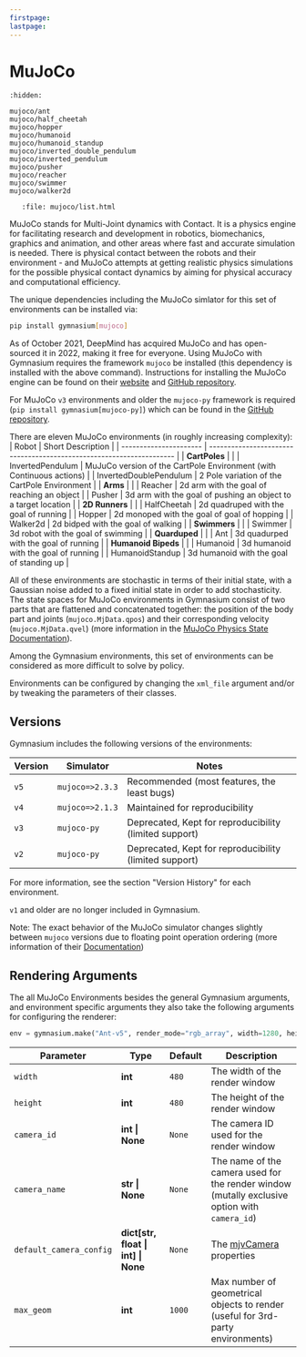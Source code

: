 ```yaml
---
firstpage:
lastpage:
---
```


# MuJoCo

```{toctree}
:hidden:

mujoco/ant
mujoco/half_cheetah
mujoco/hopper
mujoco/humanoid
mujoco/humanoid_standup
mujoco/inverted_double_pendulum
mujoco/inverted_pendulum
mujoco/pusher
mujoco/reacher
mujoco/swimmer
mujoco/walker2d
```

```{raw} html
   :file: mujoco/list.html
```

MuJoCo stands for Multi-Joint dynamics with Contact. It is a physics engine for facilitating research and development in robotics, biomechanics, graphics and animation, and other areas where fast and accurate simulation is needed.
There is physical contact between the robots and their environment - and MuJoCo attempts at getting realistic physics simulations for the possible physical contact dynamics by aiming for physical accuracy and computational efficiency.

The unique dependencies including the MuJoCo simlator for this set of environments can be installed via:

````bash
pip install gymnasium[mujoco]
````

As of October 2021, DeepMind has acquired MuJoCo and has open-sourced it in 2022, making it free for everyone.
Using MuJoCo with Gymnasium requires the framework `mujoco` be installed (this dependency is installed with the above command).
Instructions for installing the MuJoCo engine can be found on their [website](https://mujoco.org) and [GitHub repository](https://github.com/deepmind/mujoco).

For MuJoCo `v3` environments and older the `mujoco-py` framework is required (`pip install gymnasium[mujoco-py]`) which can be found in the [GitHub repository](https://github.com/openai/mujoco-py/tree/master/mujoco_py).

There are eleven MuJoCo environments (in roughly increasing complexity):
| Robot                  | Short Description                                                    |
| ---------------------- | -------------------------------------------------------------------- |
| **CartPoles**          |                                                                      |
| InvertedPendulum       | MuJuCo version of the CartPole Environment (with Continuous actions) |
| InvertedDoublePendulum | 2 Pole variation of the CartPole Environment                         |
| **Arms**               |                                                                      |
| Reacher                | 2d arm with the goal of reaching an object                           |
| Pusher                 | 3d arm with the goal of pushing an object to a target location       |
| **2D Runners**         |                                                                      |
| HalfCheetah            | 2d quadruped with the goal of running                                |
| Hopper                 | 2d monoped with the goal of goal of hopping                          |
| Walker2d               | 2d bidped with the goal of walking                                   |
| **Swimmers**           |                                                                      |
| Swimmer                | 3d robot with the goal of swimming                                   |
| **Quarduped**          |                                                                      |
| Ant                    | 3d quadurped with the goal of running                                |
| **Humanoid Bipeds**    |                                                                      |
| Humanoid               | 3d humanoid with the goal of running                                 |
| HumanoidStandup        | 3d humanoid with the goal of standing up                             |

All of these environments are stochastic in terms of their initial state, with a Gaussian noise added to a fixed initial state in order to add stochasticity.
The state spaces for MuJoCo environments in Gymnasium consist of two parts that are flattened and concatenated together: the position of the body part and joints (`mujoco.MjData.qpos`) and their corresponding velocity (`mujoco.MjData.qvel`) (more information in the [MuJoCo Physics State Documentation](https://mujoco.readthedocs.io/en/stable/computation/index.html#physics-state)).
<!--
Often some of the first positional elements are omitted from the state space since the reward is calculated based on their values, leaving it up to the algorithm to infer these hidden values indirectly.
-->

Among the Gymnasium environments, this set of environments can be considered as more difficult to solve by policy.

Environments can be configured by changing the `xml_file` argument and/or by tweaking the parameters of their classes.


## Versions
Gymnasium includes the following versions of the environments:

| Version | Simulator       | Notes                                            |
| ------- | --------------- | ------------------------------------------------ |
| `v5`    | `mujoco=>2.3.3` | Recommended (most features, the least bugs)      |
| `v4`    | `mujoco=>2.1.3` | Maintained for reproducibility                   |
| `v3`    | `mujoco-py`     | Deprecated, Kept for reproducibility (limited support) |
| `v2`    | `mujoco-py`     | Deprecated, Kept for reproducibility (limited support) |

For more information, see the section "Version History" for each environment.

`v1` and older are no longer included in Gymnasium.

Note: The exact behavior of the MuJoCo simulator changes slightly between `mujoco`  versions due to floating point operation ordering (more information of their [Documentation]( https://mujoco.readthedocs.io/en/stable/computation/index.html#reproducibility))


## Rendering Arguments
The all MuJoCo Environments besides the general Gymnasium arguments, and environment specific arguments they also take the following arguments for configuring the renderer:

```python
env = gymnasium.make("Ant-v5", render_mode="rgb_array", width=1280, height=720)
```

| Parameter                   | Type          | Default      | Description                               |
| --------------------------- | ------------- | ------------ | ----------------------------------------- |
| `width`                     | **int**       | `480`        | The width of the render window            |
| `height`                    | **int**       | `480`        | The height of the render window           |
| `camera_id`                 |**int \| None**| `None`       | The camera ID used for the render window  |
| `camera_name`               |**str \| None**| `None`       | The name of the camera used for the render window (mutally exclusive option with `camera_id`) |
| `default_camera_config`     |**dict[str, float \| int] \| None**| `None` |  The [mjvCamera](https://mujoco.readthedocs.io/en/stable/APIreference/APItypes.html#mjvcamera) properties |
| `max_geom`                  | **int**       | `1000`       | Max number of geometrical objects to render (useful for 3rd-party environments) |


<!--
## Custom Models
For more complex locomotion robot environments you can use third party models with the environments.
-->

